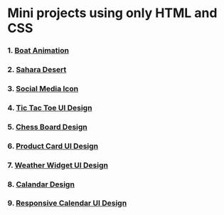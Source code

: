 # Mini projects using only HTML and CSS
### 1. [Boat Animation](./01-Boat-Animation/index.html)
### 2. [Sahara Desert](./02-Sahara-Desert/index.html)
### 3. [Social Media Icon](./03-Social-Media-Icon/index.html)
### 4. [Tic Tac Toe UI Design](./04-Tic-Tac-Toe/index.html)
### 5. [Chess Board Design](./05-Chess-Board/index.html)
### 6. [Product Card UI Design](./06-Product-Card-UI-Design/index.html)
### 7. [Weather Widget UI Design](./07-Weather-Widget-UI-Design/index.html)
### 8. [Calandar Design](./08-Calandar-Design/index.html)
### 9. [Responsive Calendar UI Design](.09-Responsive-Calendar-UI-Design/index.html)
